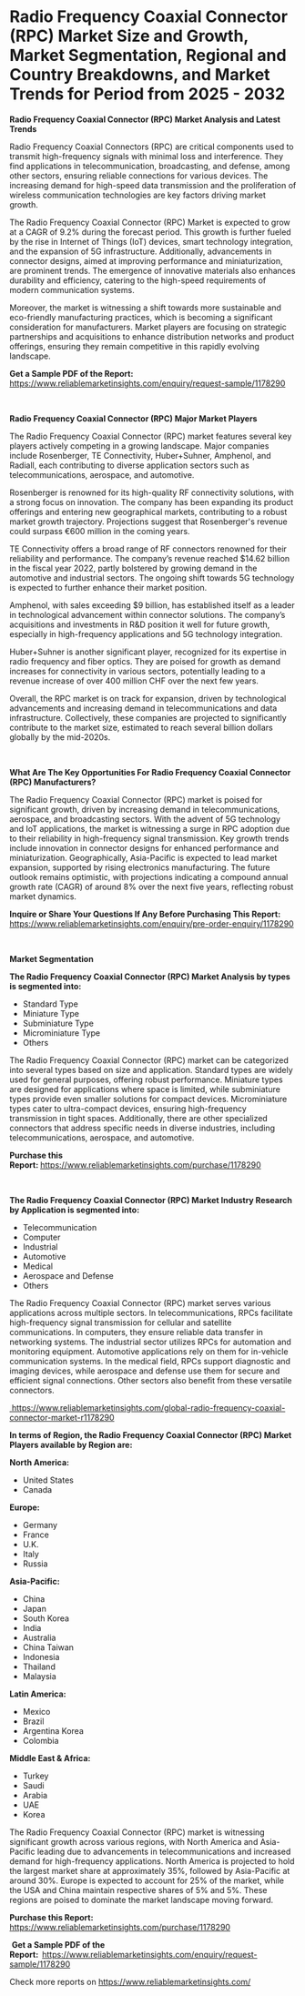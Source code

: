 <p><h1>Radio Frequency Coaxial Connector (RPC) Market Size and Growth, Market Segmentation, Regional and Country Breakdowns, and Market Trends for Period from 2025 -  2032</h1></p><p><strong>Radio Frequency Coaxial Connector (RPC) Market Analysis and Latest Trends</strong></p>
<p><p>Radio Frequency Coaxial Connectors (RPC) are critical components used to transmit high-frequency signals with minimal loss and interference. They find applications in telecommunication, broadcasting, and defense, among other sectors, ensuring reliable connections for various devices. The increasing demand for high-speed data transmission and the proliferation of wireless communication technologies are key factors driving market growth.</p><p>The Radio Frequency Coaxial Connector (RPC) Market is expected to grow at a CAGR of 9.2% during the forecast period. This growth is further fueled by the rise in Internet of Things (IoT) devices, smart technology integration, and the expansion of 5G infrastructure. Additionally, advancements in connector designs, aimed at improving performance and miniaturization, are prominent trends. The emergence of innovative materials also enhances durability and efficiency, catering to the high-speed requirements of modern communication systems.</p><p>Moreover, the market is witnessing a shift towards more sustainable and eco-friendly manufacturing practices, which is becoming a significant consideration for manufacturers. Market players are focusing on strategic partnerships and acquisitions to enhance distribution networks and product offerings, ensuring they remain competitive in this rapidly evolving landscape.</p></p>
<p><strong>Get a Sample PDF of the Report:&nbsp;</strong> <a href="https://www.reliablemarketinsights.com/enquiry/request-sample/1178290?utm_campaign=1938&utm_medium=2&utm_source=Github&utm_content=ia&utm_term=13022025&utm_id=radio-frequency-coaxial-connector-rpc">https://www.reliablemarketinsights.com/enquiry/request-sample/1178290</a></p>
<p>&nbsp;</p>
<p><strong>Radio Frequency Coaxial Connector (RPC) Major Market Players</strong></p>
<p><p>The Radio Frequency Coaxial Connector (RPC) market features several key players actively competing in a growing landscape. Major companies include Rosenberger, TE Connectivity, Huber+Suhner, Amphenol, and Radiall, each contributing to diverse application sectors such as telecommunications, aerospace, and automotive.</p><p>Rosenberger is renowned for its high-quality RF connectivity solutions, with a strong focus on innovation. The company has been expanding its product offerings and entering new geographical markets, contributing to a robust market growth trajectory. Projections suggest that Rosenberger's revenue could surpass €600 million in the coming years.</p><p>TE Connectivity offers a broad range of RF connectors renowned for their reliability and performance. The company’s revenue reached $14.62 billion in the fiscal year 2022, partly bolstered by growing demand in the automotive and industrial sectors. The ongoing shift towards 5G technology is expected to further enhance their market position.</p><p>Amphenol, with sales exceeding $9 billion, has established itself as a leader in technological advancement within connector solutions. The company’s acquisitions and investments in R&D position it well for future growth, especially in high-frequency applications and 5G technology integration.</p><p>Huber+Suhner is another significant player, recognized for its expertise in radio frequency and fiber optics. They are poised for growth as demand increases for connectivity in various sectors, potentially leading to a revenue increase of over 400 million CHF over the next few years.</p><p>Overall, the RPC market is on track for expansion, driven by technological advancements and increasing demand in telecommunications and data infrastructure. Collectively, these companies are projected to significantly contribute to the market size, estimated to reach several billion dollars globally by the mid-2020s.</p></p>
<p>&nbsp;</p>
<p><strong>What Are The Key Opportunities For Radio Frequency Coaxial Connector (RPC) Manufacturers?</strong></p>
<p><p>The Radio Frequency Coaxial Connector (RPC) market is poised for significant growth, driven by increasing demand in telecommunications, aerospace, and broadcasting sectors. With the advent of 5G technology and IoT applications, the market is witnessing a surge in RPC adoption due to their reliability in high-frequency signal transmission. Key growth trends include innovation in connector designs for enhanced performance and miniaturization. Geographically, Asia-Pacific is expected to lead market expansion, supported by rising electronics manufacturing. The future outlook remains optimistic, with projections indicating a compound annual growth rate (CAGR) of around 8% over the next five years, reflecting robust market dynamics.</p></p>
<p><strong>Inquire or Share Your Questions If Any Before Purchasing This Report:</strong> <a href="https://www.reliablemarketinsights.com/enquiry/pre-order-enquiry/1178290?utm_campaign=1938&utm_medium=2&utm_source=Github&utm_content=ia&utm_term=13022025&utm_id=radio-frequency-coaxial-connector-rpc">https://www.reliablemarketinsights.com/enquiry/pre-order-enquiry/1178290</a></p>
<p>&nbsp;</p>
<p><strong>Market Segmentation</strong></p>
<p><strong>The Radio Frequency Coaxial Connector (RPC) Market Analysis by types is segmented into:</strong></p>
<p><ul><li>Standard Type</li><li>Miniature Type</li><li>Subminiature Type</li><li>Microminiature Type</li><li>Others</li></ul></p>
<p><p>The Radio Frequency Coaxial Connector (RPC) market can be categorized into several types based on size and application. Standard types are widely used for general purposes, offering robust performance. Miniature types are designed for applications where space is limited, while subminiature types provide even smaller solutions for compact devices. Microminiature types cater to ultra-compact devices, ensuring high-frequency transmission in tight spaces. Additionally, there are other specialized connectors that address specific needs in diverse industries, including telecommunications, aerospace, and automotive.</p></p>
<p><strong>Purchase this Report:&nbsp;</strong><a href="https://www.reliablemarketinsights.com/purchase/1178290?utm_campaign=1938&utm_medium=2&utm_source=Github&utm_content=ia&utm_term=13022025&utm_id=radio-frequency-coaxial-connector-rpc">https://www.reliablemarketinsights.com/purchase/1178290</a></p>
<p>&nbsp;</p>
<p><strong>The Radio Frequency Coaxial Connector (RPC) Market Industry Research by Application is segmented into:</strong></p>
<p><ul><li>Telecommunication</li><li>Computer</li><li>Industrial</li><li>Automotive</li><li>Medical</li><li>Aerospace and Defense</li><li>Others</li></ul></p>
<p><p>The Radio Frequency Coaxial Connector (RPC) market serves various applications across multiple sectors. In telecommunications, RPCs facilitate high-frequency signal transmission for cellular and satellite communications. In computers, they ensure reliable data transfer in networking systems. The industrial sector utilizes RPCs for automation and monitoring equipment. Automotive applications rely on them for in-vehicle communication systems. In the medical field, RPCs support diagnostic and imaging devices, while aerospace and defense use them for secure and efficient signal connections. Other sectors also benefit from these versatile connectors.</p></p>
<p><a href="https://www.reliablemarketinsights.com/global-radio-frequency-coaxial-connector-market-r1178290?utm_campaign=1938&utm_medium=2&utm_source=Github&utm_content=ia&utm_term=13022025&utm_id=radio-frequency-coaxial-connector-rpc">&nbsp;https://www.reliablemarketinsights.com/global-radio-frequency-coaxial-connector-market-r1178290</a></p>
<p><strong>In terms of Region, the Radio Frequency Coaxial Connector (RPC) Market Players available by Region are:</strong></p>
<p>
    <p> <strong> North America: </strong>
        <ul>
            <li>United States</li>
            <li>Canada</li>
        </ul>
        </p> 
    <p> <strong> Europe: </strong>
        <ul>
            <li>Germany</li>
            <li>France</li>
            <li>U.K.</li>
            <li>Italy</li>
            <li>Russia</li>
        </ul>
        </p> 
    <p> <strong> Asia-Pacific: </strong>
        <ul>
            <li>China</li>
            <li>Japan</li>
            <li>South Korea</li>
            <li>India</li>
            <li>Australia</li>
            <li>China Taiwan</li>
            <li>Indonesia</li>
            <li>Thailand</li>
            <li>Malaysia</li>
        </ul>
        </p> 
    <p> <strong> Latin America: </strong>
        <ul>
            <li>Mexico</li>
            <li>Brazil</li>
            <li>Argentina Korea</li>
            <li>Colombia</li>
        </ul>
        </p> 
    <p> <strong> Middle East & Africa: </strong>
        <ul>
            <li>Turkey</li>
            <li>Saudi</li>
            <li>Arabia</li>
            <li>UAE</li>
            <li>Korea</li>
        </ul>
    </p>
    </p>
<p><p>The Radio Frequency Coaxial Connector (RPC) market is witnessing significant growth across various regions, with North America and Asia-Pacific leading due to advancements in telecommunications and increased demand for high-frequency applications. North America is projected to hold the largest market share at approximately 35%, followed by Asia-Pacific at around 30%. Europe is expected to account for 25% of the market, while the USA and China maintain respective shares of 5% and 5%. These regions are poised to dominate the market landscape moving forward.</p></p>
<p><strong>Purchase this Report: </strong><a href="https://www.reliablemarketinsights.com/purchase/1178290?utm_campaign=1938&utm_medium=2&utm_source=Github&utm_content=ia&utm_term=13022025&utm_id=radio-frequency-coaxial-connector-rpc">https://www.reliablemarketinsights.com/purchase/1178290</a></p>
<p>&nbsp;<strong>Get a Sample PDF of the Report:&nbsp;&nbsp;</strong><a href="https://www.reliablemarketinsights.com/enquiry/request-sample/1178290?utm_campaign=1938&utm_medium=2&utm_source=Github&utm_content=ia&utm_term=13022025&utm_id=radio-frequency-coaxial-connector-rpc">https://www.reliablemarketinsights.com/enquiry/request-sample/1178290</a></p>
<p><strong></strong></p>
<p>Check more reports on <a href="https://www.reliablemarketinsights.com/?utm_campaign=1938&utm_medium=2&utm_source=Github&utm_content=ia&utm_term=13022025&utm_id=radio-frequency-coaxial-connector-rpc">https://www.reliablemarketinsights.com/</a></p>